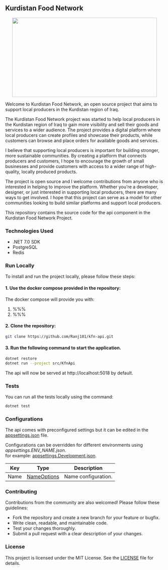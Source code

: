 ## Kurdistan Food Network

<p align="center" width="100%">
    <img src="https://i.imgur.com/ZlN0rQW.png"  width="460" height="252" alt="">
</p>

Welcome to Kurdistan Food Network, an open source project that aims to support local producers in the Kurdistan region of Iraq.

The Kurdistan Food Network project was started to help local producers in the Kurdistan region of Iraq to gain more visibility and sell their goods and services to a wider audience. The project provides a digital platform where local producers can create profiles and showcase their products, while customers can browse and place orders for available goods and services.

I believe that supporting local producers is important for building stronger, more sustainable communities. By creating a platform that connects producers and customers, I hope to encourage the growth of small businesses and provide customers with access to a wider range of high-quality, locally produced products.

The project is open source and I welcome contributions from anyone who is interested in helping to improve the platform. Whether you're a developer, designer, or just interested in supporting local producers, there are many ways to get involved. I hope that this project can serve as a model for other communities looking to build similar platforms and support local producers.

This repository contains the source code for the api component in the Kurdistan Food Network Project.

### Technologies Used

- .NET 7.0 SDK
- PostgreSQL
- Redis

### Run Locally

To install and run the project locally, please follow these steps:

#### 1. Use the docker compose provided in the repository:

The docker compose will provide you with:
1. %%%
2. %%%

#### 2. Clone the repository: 

```sh
git clone https://github.com/Ranj101/kfn-api.git
```

#### 3. Run the following command to start the application.

```sh
dotnet restore
dotnet run --project src/KfnApi
```

The api will now be served at http://localhost:5018 by default.

### Tests

You can run all the tests locally using the command:

```sh
dotnet test
```

### Configurations

The api comes with preconfigured settings but it can be edited in the [appsettings.json](src/PilgrimageSettingsApi/appsettings.json) file.

Configurations can be overridden for different environments using _appsettings.ENV_NAME.json_.<br />
for example: [appsettings.Development.json](src/PilgrimageSettingsApi/appsettings.Development.json).

| Key  | Type                        | Description         |
|------|-----------------------------|---------------------|
| Name | [NameOptions](src/KfnApi)   | Name configuration. |

### Contributing

Contributions from the community are also welcomed! Please follow these guidelines:

- Fork the repository and create a new branch for your feature or bugfix.
- Write clean, readable, and maintainable code.
- Test your changes thoroughly.
- Submit a pull request with a clear description of your changes.

### License

This project is licensed under the MIT License. See the [LICENSE](https://github.com/Ranj101/kfn-api/blob/main/LICENSE.md) file for details.
